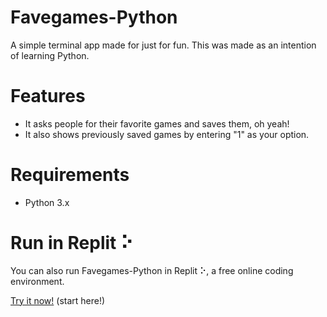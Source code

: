 # Favegames-Python
A simple terminal app made for just for fun. This was made as an intention of learning Python.

# Features
-  It asks people for their favorite games and saves them, oh yeah!
- It also shows previously saved games by entering "1" as your option.

# Requirements
- Python 3.x

# Run in Replit ⠕

You can also run Favegames-Python in Replit ⠕, a free online coding environment.

[Try it now!](https://replit.com/@dominic-salvado/Favegames-Python#main.py) (start here!)
